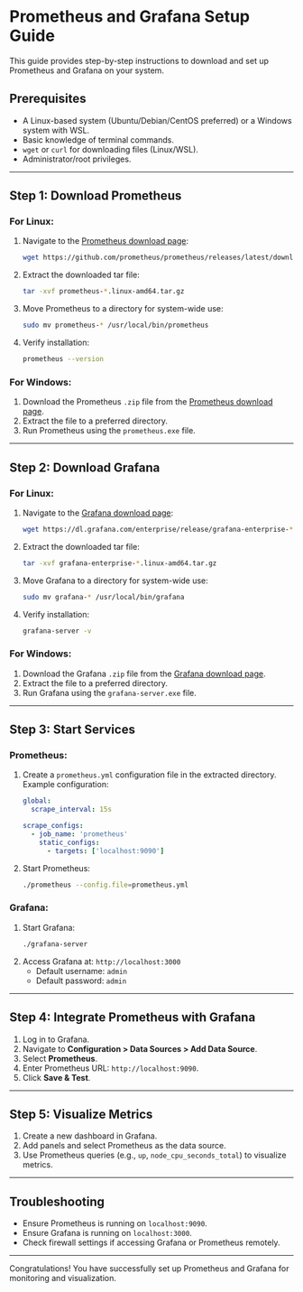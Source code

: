 # Prometheus and Grafana Setup Guide

This guide provides step-by-step instructions to download and set up Prometheus and Grafana on your system.

## Prerequisites

- A Linux-based system (Ubuntu/Debian/CentOS preferred) or a Windows system with WSL.
- Basic knowledge of terminal commands.
- `wget` or `curl` for downloading files (Linux/WSL).
- Administrator/root privileges.

---

## Step 1: Download Prometheus

### For Linux:
1. Navigate to the [Prometheus download page](https://prometheus.io/download/):
   ```bash
   wget https://github.com/prometheus/prometheus/releases/latest/download/prometheus-*.linux-amd64.tar.gz
   ```

2. Extract the downloaded tar file:
   ```bash
   tar -xvf prometheus-*.linux-amd64.tar.gz
   ```

3. Move Prometheus to a directory for system-wide use:
   ```bash
   sudo mv prometheus-* /usr/local/bin/prometheus
   ```

4. Verify installation:
   ```bash
   prometheus --version
   ```

### For Windows:
1. Download the Prometheus `.zip` file from the [Prometheus download page](https://prometheus.io/download/).
2. Extract the file to a preferred directory.
3. Run Prometheus using the `prometheus.exe` file.

---

## Step 2: Download Grafana

### For Linux:
1. Navigate to the [Grafana download page](https://grafana.com/grafana/download):
   ```bash
   wget https://dl.grafana.com/enterprise/release/grafana-enterprise-*.linux-amd64.tar.gz
   ```

2. Extract the downloaded tar file:
   ```bash
   tar -xvf grafana-enterprise-*.linux-amd64.tar.gz
   ```

3. Move Grafana to a directory for system-wide use:
   ```bash
   sudo mv grafana-* /usr/local/bin/grafana
   ```

4. Verify installation:
   ```bash
   grafana-server -v
   ```

### For Windows:
1. Download the Grafana `.zip` file from the [Grafana download page](https://grafana.com/grafana/download).
2. Extract the file to a preferred directory.
3. Run Grafana using the `grafana-server.exe` file.

---

## Step 3: Start Services

### Prometheus:
1. Create a `prometheus.yml` configuration file in the extracted directory.
   Example configuration:
   ```yaml
   global:
     scrape_interval: 15s

   scrape_configs:
     - job_name: 'prometheus'
       static_configs:
         - targets: ['localhost:9090']
   ```

2. Start Prometheus:
   ```bash
   ./prometheus --config.file=prometheus.yml
   ```

### Grafana:
1. Start Grafana:
   ```bash
   ./grafana-server
   ```
2. Access Grafana at: `http://localhost:3000`
   - Default username: `admin`
   - Default password: `admin`

---

## Step 4: Integrate Prometheus with Grafana

1. Log in to Grafana.
2. Navigate to **Configuration > Data Sources > Add Data Source**.
3. Select **Prometheus**.
4. Enter Prometheus URL: `http://localhost:9090`.
5. Click **Save & Test**.

---

## Step 5: Visualize Metrics
1. Create a new dashboard in Grafana.
2. Add panels and select Prometheus as the data source.
3. Use Prometheus queries (e.g., `up`, `node_cpu_seconds_total`) to visualize metrics.

---

## Troubleshooting

- Ensure Prometheus is running on `localhost:9090`.
- Ensure Grafana is running on `localhost:3000`.
- Check firewall settings if accessing Grafana or Prometheus remotely.

---

Congratulations! You have successfully set up Prometheus and Grafana for monitoring and visualization.
